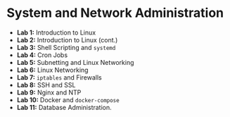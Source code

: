 # System and Network Administration
- **Lab 1:** Introduction to Linux
- **Lab 2:** Introduction to Linux (cont.)
- **Lab 3:** Shell Scripting and `systemd`
- **Lab 4:** Cron Jobs
- **Lab 5:** Subnetting and Linux Networking
- **Lab 6:** Linux Networking
- **Lab 7:** `iptables` and Firewalls
- **Lab 8:** SSH and SSL
- **Lab 9:** Nginx and NTP
- **Lab 10:** Docker and `docker-compose`
- **Lab 11:** Database Administration.
